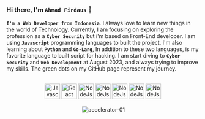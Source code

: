 ### Hi there, I'm `Ahmad Firdaus` 👋
<b>`I'm a Web Developer from Indonesia`</b>. I always love to learn new things in the world of Technology. Currently, I am focusing on exploring the profession as a <b>`Cyber Security`</b> but i'm based on Front-End developer. I am using <b>`Javascript`</b> programming languages to built the project. I'm also learning about <b>`Python`</b> and <b>`Go-Lang`</b>, In addition to these two languages, is my favorite language to built script for hacking. I am start diving to <b>`Cyber Security`</b> and <b>`Web Development`</b> at August 2023, and always trying to improve my skills. The green dots on my GitHub page represent my journey.

<br />

<div align="center">
    <img src="https://simpleicons.vercel.app/javascript/F7DF1E" alt="Javascript img" width="40px" />
    <img src="https://simpleicons.vercel.app/react/61DAFB" alt="React img" width="40px" />
    <img src="https://simpleicons.vercel.app/redux/764ABC" alt="NodeJs img" width="40px" />
    <img src="https://simpleicons.vercel.app/tailwindcss/06B6D4" alt="NodeJs img" width="40px" />
    <img src="https://simpleicons.vercel.app/nodedotjs/339933" alt="NodeJs img" width="40px" />
    <img src="https://simpleicons.vercel.app/jquery/0769AD" alt="NodeJs img" width="40px" />
    <img src="https://simpleicons.vercel.app/mongodb/47A248" alt="NodeJs img" width="40px" />
</div>

<div align="center">
  <p>&nbsp;<img align="center" src="https://github-readme-stats.vercel.app/api?username=accelerator-01&show_icons=true&locale=en" alt="accelerator-01" /></p>
  
</div>

